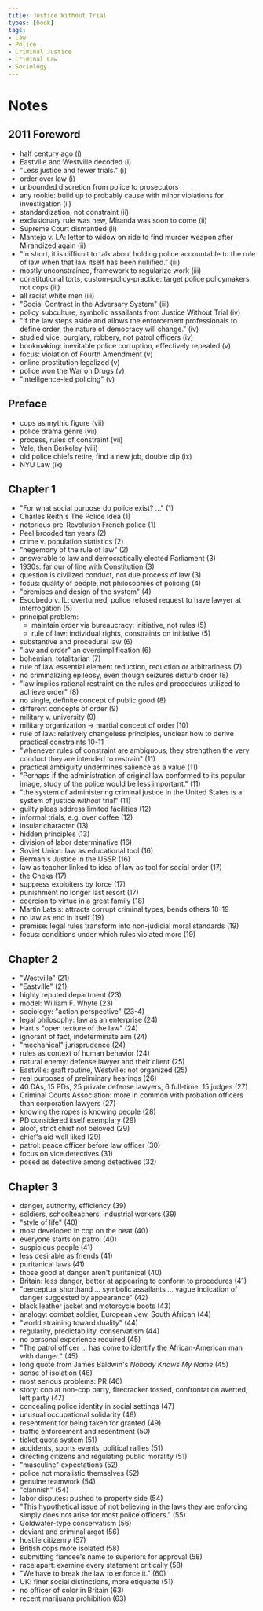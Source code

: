 ```yaml
---
title: Justice Without Trial
types: [book]
tags:
- Law
- Police
- Criminal Justice
- Criminal Law
- Sociology
---
```


# Notes

## 2011 Foreword
- half century ago (i)
- Eastville and Westville decoded (i)
- "Less justice and fewer trials." (i)
- order over law (i)
- unbounded discretion from police to prosecutors
- any rookie: build up to probably cause with minor violations for investigation (ii)
- standardization, not constraint (ii)
- exclusionary rule was new, Miranda was soon to come (ii)
- Supreme Court dismantled (ii)
- Mantejo v. LA: letter to widow on ride to find murder weapon after Mirandized again (ii)
- "In short, it is difficult to talk about holding police accountable to the rule of law when that law itself has been nullified." (iii)
- mostly unconstrained, framework to regularize work (iii)
- constitutional torts, custom-policy-practice: target police policymakers, not cops (iii)
- all racist white men (iii)
- "Social Contract in the Adversary System" (iii)
- policy subculture, symbolic assailants from Justice Without Trial (iv)
- "If the law steps aside and allows the enforcement professionals to define order, the nature of democracy will change." (iv)
- studied vice, burglary, robbery, not patrol officers (iv)
- bookmaking: inevitable police corruption, effectively repealed (v)
- focus: violation of Fourth Amendment (v)
- online prostitution legalized (v)
- police won the War on Drugs (v)
- "intelligence-led policing" (v)

## Preface
- cops as mythic figure (vii)
- police drama genre (vii)
- process, rules of constraint (vii)
- Yale, then Berkeley (viii)
- old police chiefs retire, find a new job, double dip (ix)
- NYU Law (ix)

## Chapter 1
- "For what social purpose do police exist? ..." (1)
- Charles Reith's The Police Idea (1)
- notorious pre-Revolution French police (1)
- Peel brooded ten years (2)
- crime v. population statistics (2)
- "hegemony of the rule of law" (2)
- answerable to law and democratically elected Parliament (3)
- 1930s: far our of line with Constitution (3)
- question is civilized conduct, not due process of law (3)
- focus: quality of people, not philosophies of policing (4)
- "premises and design of the system" (4)
- Escobedo v. IL: overturned, police refused request to have lawyer at interrogation (5)
- principal problem:
  - maintain order via bureaucracy: initiative, not rules (5)
  - rule of law: individual rights, constraints on initiative (5)
- substantive and procedural law (6)
- "law and order" an oversimplification (6)
- bohemian, totalitarian (7)
- rule of law essential element reduction, reduction or arbitrariness (7)
- no criminalizing epilepsy, even though seizures disturb order (8)
- "law implies rational restraint on the rules and procedures utilized to achieve order" (8)
- no single, definite concept of public good (8)
- different concepts of order (9)
- military v. university (9)
- military organization → martial concept of order (10)
- rule of law: relatively changeless principles, unclear how to derive practical constraints 10-11
- "whenever rules of constraint are ambiguous, they strengthen the very conduct they are intended to restrain" (11)
- practical ambiguity undermines salience as a value (11)
- "Perhaps if the administration of original law conformed to its popular image, study of the police would be less important." (11)
- "the system of administering criminal justice in the United States is a system of justice _without_ trial" (11)
- guilty pleas address limited facilities (12)
- informal trials, e.g. over coffee (12)
- insular character (13)
- hidden principles (13)
- division of labor determinative (16)
- Soviet Union: law as educational tool (16)
- Berman's Justice in the USSR (16)
- law as teacher linked to idea of law as tool for social order (17)
- the Cheka (17)
- suppress exploiters by force (17)
- punishment no longer last resort (17)
- coercion to virtue in a great family (18)
- Martin Latsis: attracts corrupt criminal types, bends others 18-19
- no law as end in itself (19)
- premise: legal rules transform into non-judicial moral standards (19)
- focus: conditions under which rules violated more (19)

## Chapter 2
- "Westville" (21)
- "Eastville" (21)
- highly reputed department (23)
- model: William F. Whyte (23)
- sociology: "action perspective" (23-4)
- legal philosophy: law as an enterprise (24)
- Hart's "open texture of the law" (24)
- ignorant of fact, indeterminate aim (24)
- "mechanical" jurisprudence (24)
- rules as context of human behavior (24)
- natural enemy: defense lawyer and their client (25)
- Eastville: graft routine, Westville: not organized (25)
- real purposes of preliminary hearings (26)
- 40 DAs, 15 PDs, 25 private defense lawyers, 6 full-time, 15 judges (27)
- Criminal Courts Association: more in common with probation officers than corporation lawyers (27)
- knowing the ropes is knowing people (28)
- PD considered itself exemplary (29)
- aloof, strict chief not beloved (29)
- chief's aid well liked (29)
- patrol: peace officer before law officer (30)
- focus on vice detectives (31)
- posed as detective among detectives (32)

## Chapter 3
- danger, authority, efficiency (39)
- soldiers, schoolteachers, industrial workers (39)
- "style of life" (40)
- most developed in cop on the beat (40)
- everyone starts on patrol (40)
- suspicious people (41)
- less desirable as friends (41)
- puritanical laws (41)
- those good at danger aren't puritanical (40)
- Britain: less danger, better at appearing to conform to procedures (41)
- "perceptual shorthand ... symbolic assailants ... vague indication of danger suggested by appearance" (42)
- black leather jacket and motorcycle boots (43)
- analogy: combat soldier, European Jew, South African (44)
- "world straining toward duality" (44)
- regularity, predictability, conservatism (44)
- no personal experience required (45)
- "The patrol officer ... has come to identify the African-American man with danger." (45)
- long quote from James Baldwin's _Nobody Knows My Name_ (45)
- sense of isolation (46)
- most serious problems: PR (46)
- story: cop at non-cop party, firecracker tossed, confrontation averted, left party (47)
- concealing police identity in social settings (47)
- unusual occupational solidarity (48)
- resentment for being taken for granted (49)
- traffic enforcement and resentment (50)
- ticket quota system (51)
- accidents, sports events, political rallies (51)
- directing citizens and regulating public morality (51)
- "masculine" expectations (52)
- police not moralistic themselves (52)
- genuine teamwork (54)
- "clannish" (54)
- labor disputes: pushed to property side (54)
- "This hypothetical issue of not believing in the laws they are enforcing simply does not arise for most police officers." (55)
- Goldwater-type conservatism (56)
- deviant and criminal argot (56)
- hostile citizenry (57)
- British cops more isolated (58)
- submitting fiancee's name to superiors for approval (58)
- race apart: examine every statement critically (58)
- "We have to break the law to enforce it." (60)
- UK: finer social distinctions, more etiquette (51)
- no officer of color in Britain (63)
- recent marijuana prohibition (63)
